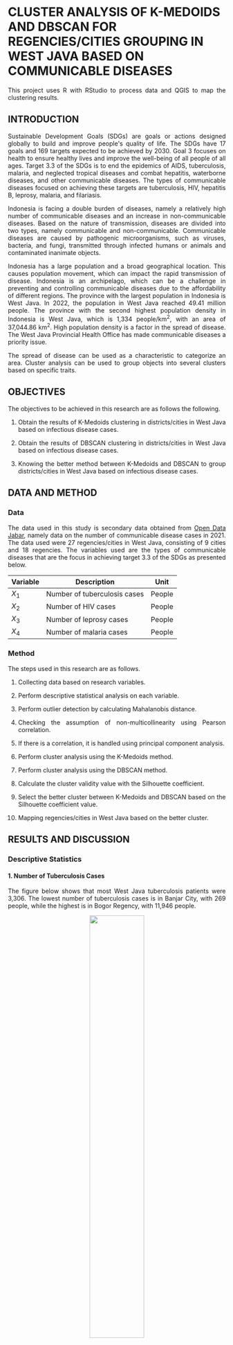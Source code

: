 # CLUSTER ANALYSIS OF K-MEDOIDS AND DBSCAN FOR REGENCIES/CITIES GROUPING IN WEST JAVA BASED ON COMMUNICABLE DISEASES
<p align="justify">
  This project uses R with RStudio to process data and QGIS to map the clustering results.
</p>

## INTRODUCTION
<p align="justify">
  Sustainable Development Goals (SDGs) are goals or actions designed globally to build and improve people's quality of life. The SDGs have 17 goals and 169 targets expected to be achieved by 2030. Goal 3 focuses on health to ensure healthy lives and improve the well-being of all people of all ages. Target 3.3 of the SDGs is to end the epidemics of AIDS, tuberculosis, malaria, and neglected tropical diseases and combat hepatitis, waterborne diseases, and other communicable diseases. The types of communicable diseases focused on achieving these targets are tuberculosis, HIV, hepatitis B, leprosy, malaria, and filariasis.
</p>

<p align="justify">
  Indonesia is facing a double burden of diseases, namely a relatively high number of communicable diseases and an increase in non-communicable diseases. Based on the nature of transmission, diseases are divided into two types, namely communicable and non-communicable. Communicable diseases are caused by pathogenic microorganisms, such as viruses, bacteria, and fungi, transmitted through infected humans or animals and contaminated inanimate objects.
</p>

<p align="justify">
  Indonesia has a large population and a broad geographical location. This causes population movement, which can impact the rapid transmission of disease. Indonesia is an archipelago, which can be a challenge in preventing and controlling communicable diseases due to the affordability of different regions. The province with the largest population in Indonesia is West Java. In 2022, the population in West Java reached 49.41 million people. The province with the second highest population density in Indonesia is West Java, which is 1,334 people/km<sup>2</sup>, with an area of 37,044.86 km<sup>2</sup>. High population density is a factor in the spread of disease. The West Java Provincial Health Office has made communicable diseases a priority issue. 
</p>

<p align="justify">
  The spread of disease can be used as a characteristic to categorize an area. Cluster analysis can be used to group objects into several clusters based on specific traits.
</p>

## OBJECTIVES
The objectives to be achieved in this research are as follows the following.
1. <p align="justify">Obtain the results of K-Medoids clustering in districts/cities in West Java based on infectious disease cases.</p>
2. <p align="justify">Obtain the results of DBSCAN clustering in districts/cities in West Java based on infectious disease cases.</p>
3. <p align="justify">Knowing the better method between K-Medoids and DBSCAN to group districts/cities in West Java based on infectious disease cases.</p>

## DATA AND METHOD
### Data
<p align="justify">
  The data used in this study is secondary data obtained from <a href="https://opendata.jabarprov.go.id/id/hasil-pencarian?topic=2&region=1">Open Data Jabar</a>, namely data on the number of communicable disease cases in 2021. The data used were 27 regencies/cities in West Java, consisting of 9 cities and 18 regencies. The variables used are the types of communicable diseases that are the focus in achieving target 3.3 of the SDGs as presented below.
</p>

| Variable | Description | Unit |
| --- | --- | --- |
| $X_1$ | Number of tuberculosis cases | People |
| $X_2$ | Number of HIV cases | People |
| $X_3$ | Number of leprosy cases | People |
| $X_4$ | Number of malaria cases | People |

### Method
The steps used in this research are as follows.
1. <p align="justify">Collecting data based on research variables.</p>
2. <p align="justify">Perform descriptive statistical analysis on each variable.</p>
3. <p align="justify">Perform outlier detection by calculating Mahalanobis distance.</p>
4. <p align="justify">Checking the assumption of non-multicollinearity using Pearson correlation.</p>
5. <p align="justify">If there is a correlation, it is handled using principal component analysis.</p>
6. <p align="justify">Perform cluster analysis using the K-Medoids method.</p>
7. <p align="justify">Perform cluster analysis using the DBSCAN method.</p>
8. <p align="justify">Calculate the cluster validity value with the Silhouette coefficient.</p>
9. <p align="justify">Select the better cluster between K-Medoids and DBSCAN based on the Silhouette coefficient value.</p>
10. <p align="justify">Mapping regencies/cities in West Java based on the better cluster.</p>

## RESULTS AND DISCUSSION
### Descriptive Statistics
#### 1. Number of Tuberculosis Cases
<p align="justify">
  The figure below shows that most West Java tuberculosis patients were 3,306. The lowest number of tuberculosis cases is in Banjar City, with 269 people, while the highest is in Bogor Regency, with 11,946 people.
</p>

<p align="center">
  <img src="https://github.com/user-attachments/assets/02c04d36-2531-4e6f-a6c0-4dcc4f2dfc09" width="50%"/>
</p>

#### 2. Number of HIV Cases
<p align="justify">
  The figure below shows that most West Java HIV patients were 168. The lowest number of HIV cases is in Pangandaran Regency, with 4 people, while the highest is in Bogor Regency, with 430 people.
</p>

<p align="center">
  <img src="https://github.com/user-attachments/assets/3e1759a7-8922-41db-bf5f-a3d0e4f1b221" width="50%"/>
</p>

#### 3. Number of Leprosy Cases
<p align="justify">
  The figure below shows that most West Java leprosy patients were 49. The lowest number of leprosy cases is in West Bandung Regency and Cimahi City, with 0 people, while the highest is in Bogor Regency, with 220 people.
</p>

<p align="center">
  <img src="https://github.com/user-attachments/assets/b550c62f-406f-48c1-b073-64a21fee591a" width="50%"/>
</p>

#### 4. Number of Malaria Cases
<p align="justify">
  The figure below shows that most West Java leprosy patients were 7. The lowest number of leprosy cases is in 8 regencies/cities, with 0 people, while the highest is in Cimahi City, with 43 people.
</p>

<p align="center">
  <img src="https://github.com/user-attachments/assets/6a028000-6a3d-4790-a960-94e8f60a9b8a" width="50%"/>
</p>

### Outlier Detection
<p align="justify">
  The objects presented in the table below are identified as outliers because they have Mahalanobis distance values > $\chi^2_{27;0.05}$ (9.49). Therefore, K-Medoids and DBSCAN can be applied because they are robust to outliers.
</p>

| Regencies/Cities | Mahalanobis Distance |
| --- | --- |
| Bogor Regency  | 12.38  |
| Indramayu Regency  | 13.45  |
| Bandung City  | 12.50  |
| Depok City  | 15.66  |

### Nonmulticollinearity Assumption
<p align="justify">
  The hypothesis tested is as follows.
</p>

$H_0: \rho = 0$ (there is no correlation between variables)

$H_1: \rho \neq 0$ (there is a correlation between variables)

<p align="justify">
  The $\alpha$ value used is 0.05. The results of the p-value calculation are presented in the table below. Because there is a p-value < 0.05, then reject $H_0$, which means that there is a correlation between the variables. Therefore, it is necessary to conduct a principal component analysis to deal with the problem of multicollinearity.
</p>
    
| Variable | $X_1$ | $X_2$ | $X_3$ | $X_4$ |
| --- | --- | --- | --- | --- |
| $X_1$ | | | | |
| $X_2$ | <ins>0.01</ins> | | | |
| $X_3$ | <ins>0.02</ins> | <ins>0.01</ins> | | |
| $X_4$ | 0.80 | 0.15 | 0.71 | |

### Principal Component Analysis
<p align="justify">
  The results of the principal component analysis calculations are presented in the table below.
</p>

| Variable | $X_1$ | $X_2$ | $X_3$ | $X_4$ |
| --- | --- | --- | --- | --- |
| $X_1$ | 0.57 | 0.21 | 0.71 | 0.36 |
| $X_2$ | 0.60 | -0.28 | 0.00 | -0.75 |
| $X_3$ | 0.56 | 0.26 | -0.70 | 0.36 |
| $X_4$ | 0.11 | -0.90 | 0.00 | 0.42 |
| Eigen value | 1.39 | 1.06 | 0.74 | 0.62 |
| Proportion of variance | 0.49 | 0.28 | 0.13 | 0.10 |
| Cumulative proportion | 0.49 | 0.77 | 0.90 | 1.00 |

<p align="justify">
  Based on the table above, the principal component equation is formed as follows.
</p>

$PC_1 = 0.57X_1 + 0.21X_2 + 0.71X_3 + 0.36X_4$

$PC_2 = 0.60X_1 - 0.28X_2 - 0.75X_4$

$PC_3 = 0.56X_1 + 0.26X_2 - 0.70X_3 + 0.36X_4$

$PC_4 = 0.11X_1 - 0.90X_2 + 0.42X_4$

<p align="justify">
  The main components used are as many as the initial variables, namely 6 because this analysis aims to eliminate the correlation between variables. Hence, there is no need to reduce the variables. After obtaining the principal component equation, a substitution is made to the principal component equation to obtain the principal component score, which is used as new data for further analysis.
</p>

### K-Medoids
<p align="justify">
  Previous research by Septianingsih (2022) related to grouping regencies/cities in East Java based on the level of communicable disease cases with average linkage resulted in an optimal number of clusters of 4. Therefore, the determination of the number of clusters in this study with K-Medoids is 4 clusters. Then, the Euclidean distance between the object and the medoid is calculated, and each object is grouped into a cluster based on the closest medoid distance. The same steps are performed on the new medoid candidates. The objects selected as new medoid candidates were West Bandung Regency for cluster 1, Purwakarta Regency for cluster 2, Indramayu Regency for cluster 3, and Cimahi City for cluster 4. The medoid selection iteration process is stopped because of the value of S > 0. The results of clustering with K-Medoids are presented in the table below.
</p>

| Cluster | Number of Members | Members |
| --- | --- | --- |
| 1 | 7 regencies/cities | Bogor Regency, Cirebon Regency, Indramayu Regency, Subang Regency, Karawang Regency, Bekasi Regency, Bekasi City |
| 2 | 6 regencies/cities | Sukabumi Regency, Cianjur Regency, Bandung Regency, Garut Regency, Bandung City, Cirebon City |
| 3 | 11 regencies/cities | Tasikmalaya Regency, Ciamis Regency, Kuningan Regency, Majalengka Regency, Sumedang Regency, Purwakarta Regency, West Bandung Regency, Pangandaran Regency, Sukabumi City, Tasikmalaya City, Banjar City |
| 4 | 3 regencies/cities | Bogor City, Depok City, Cimahi City |

### DBSCAN
<p align="justify">
  In the k-distance graph, the x-axis is the point, and the y-axis is the Euclidean distance of the k-nearest neighbours. The border point is marked with a black line and is determined at the 21<sup>st</sup> point for a value of k = 3 and the 24<sup>th</sup> point for a value of k = 4 because the graph has a sharp rise. The value of k is considered as MinPts.
1. The dashed red lines in the figure below indicate the temporary Epsilon values of 1.42, 1.27, 1.22, 1.19, 1.18, 1.12, 1.10, 0.98, 0.93, 0.84, 0.70, 0.68, 0.59, 0.58, 0.51, and 0.48.
</p>

<p align="center">
  <img src="https://github.com/user-attachments/assets/3858bc3d-a65c-44e8-9452-e54090f51f3e" width="50%"/>
</p>

<p align="justify">
2. The dashed red lines in the figure below indicate the temporary Epsilon values of 2.13, 2.09, 1.97, 1.64, 1.53, 1.47, 1.46, 1.37, 1.27, 1.20, 1.13, 1.01, 0.83, 0.79, 0.65, 0.62, and 0.60.
</p>

<p align="center">
  <img src="https://github.com/user-attachments/assets/451b3dee-9cf8-44c7-9aae-801acc6c1e2b" width="50%"/>
</p>

<p align="justify">
  After determining the temporary MinPts and Epsilon, the best value is determined. The best MinPts and Epsilon can be determined by looking at the results of the cluster formed, which is a minimum of two. The best values obtained are MinPts of 4 and Epsilons of 1.37. 
</p>

<p align="justify">
  Furthermore, each point is categorized based on the Euclidean distance value. A point is a core point if the number of points in the Epsilon radius ≥ MinPts (4), a border point if the number of points in the Epsilon radius < MinPts (4) and neighbouring the core point, and noise if the number of points in the Epsilon radius < MinPts (4) and not neighbouring the core point. The cluster is first determined at the core point. If a regency/city becomes the first core point, it belongs to cluster 1. If a regency/city becomes the second core point and is not connected to a point in cluster 1, it belongs to cluster 2. Furthermore, if there is a connected point in cluster 1, the point is in cluster 1, while if there is a connected point in cluster 2, then the point is in cluster 2. 
</p>
    
<p align="justify">
  After all points are processed, it is found that there are 2 clusters formed with noise in as many as 8 regencies/cities. In this study, noise is not removed because it aims to cluster all regencies/cities in West Java based on communicable disease cases. The results of clustering with DBSCAN are presented in the table below.
</p>

| Cluster | Number of Members | Members |
| --- | --- | --- |
| 1 | 17 regencies/cities | Sukabumi Regency, Cianjur Regency, Bandung Regency, Garut Regency, Tasikmalaya Regency, Ciamis Regency, Kuningan Regency, Majalengka Regency, Sumedang Regency, Purwakarta Regency, West Bandung Regency, Pangandaran Regency, Sukabumi City, Cirebon City, Depok City, Tasikmalaya City, Banjar City |
| 2 | 4 regencies/cities | Cirebon Regency, Subang Regency, Karawang Regency, Bekasi Regency |
| Noise | 6 regencies/cities | Bogor Regency, Indramayu Regency, Bogor City, Bandung City, Bekasi City, Cimahi City |

### Selection of The Best Method
<p align="justify">
  The Silhouette coefficient values in the table below show that K-Medoids and DBSCAN produce weak cluster structures. K-Medoids have a higher Silhouette coefficient value than DBSCAN. Therefore, the clusters formed with K-Medoids are better than those formed by DBSCAN.
</p>

| Clustering Methods | Silhouette coefficient |
| --- | --- |
| K-Medoids  | 0.31  |
| DBSCAN  | 0.30  |

### Interpretation
<p align="justify">
  This project uses 4 variables to classify regencies/cities in West Java based on the number of communicable disease cases in 2021. The variables used were the number of tuberculosis cases ($X_1$), the number of HIV cases ($X_2$), the number of leprosy cases ($X_3$), and the number of malaria cases ($X_4$). The clustering results with K-Medoids are better than those with DBSCAN. Each cluster has different characteristics based on the number of communicable disease cases. The average calculation results of each variable in each cluster are presented in the table below.
</p>

| Variable | Cluster 1 | Cluster 2 | Cluster 3 | Cluster 4 |
| --- | --- | --- | --- | --- |
| $X_1$ | 5045.57 | <ins>5133.50</ins> | 1442.82 | 2421.33 |
| $X_2$ | 267.14 | 153.67 | 78.64 | <ins>291.33</ins> |
| $X_3$ | <ins>149.71</ins> | 11.67 | 13.27 | 16.67 |
| $X_4$ | 4.71 | 5.50 | 3.18 | <ins>26.67</ins> |

<p align="justify">
  Based on the table above, we can see that cluster 1 has the highest average number of HIV cases. The average number of tuberculosis cases is higher than clusters 3 and 4 but lower than cluster 2. The average number of leprosy cases is higher than clusters 2 and 3 but lower than cluster 4. The average number of malaria cases is higher than in cluster 3 but lower than in clusters 2 and 4. Therefore, cluster 1 is a group of regencies/cities with a quite high number of communicable disease cases.
</p>

<p align="justify">
  Cluster 2 has the highest average number of tuberculosis cases and the lowest number of leprosy cases. The average number of HIV cases is higher than in cluster 3 but lower than in clusters 1 and 4. The average number of malaria cases is higher than clusters 1 and 3 but lower than cluster 2. Therefore, cluster 2 is a group of regencies/cities with a quite low number of communicable disease cases. 
</p>

<p align="justify">
  Cluster 3 has the lowest average number of tuberculosis, HIV, and malaria cases. The average number of leprosy cases is higher than in cluster 2 but lower than in clusters 1 and 4. Therefore, cluster 3 is a group of regencies/cities with a low number of communicable disease cases. 
</p>

<p align="justify">
  Cluster 4 has the highest average number of HIV and malaria cases. The average number of tuberculosis cases is higher than in cluster 3 but lower than in clusters 1 and 2. The average number of leprosy cases is higher than clusters 2 and 3 but lower than cluster 1. Therefore, cluster 4 is a group of regencies/cities with a high number of communicable disease cases.
</p>

<p align="justify">
  The analysis results with K-Medoids are depicted using the distribution map in the figure below.
</p>

<p align="center">
  <img src="https://github.com/user-attachments/assets/15a45d22-398b-4de0-8b5d-fb2f33505de5" width="75%"/>
</p>

## CONCLUSION
<p align="justify">
  Based on the discussion above, it can be concluded that grouping regencies/cities in West Java based on communicable disease cases with K-Medoids formed 4 clusters. Cluster 1 consists of 7 regencies/cities, cluster 2 consists of 6 regencies/cities, cluster 3 consists of 11 regencies/cities, and cluster 4 consists of 3 regencies/cities. Grouping regencies/cities in West Java based on communicable disease cases with DBSCAN formed 2 clusters with noise of 6 regencies/cities. Cluster 1 consists of 17 regencies/cities, and cluster 2 consists of 4 regencies/cities. K-Medoids is a better method than DBSCAN for clustering regencies/cities in West Java based on communicable disease cases. This is indicated by the higher Silhouette coefficient value.
</p>
